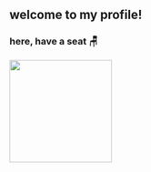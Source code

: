 ## welcome to my profile! 
### here, have a  seat 🪑
<img loading="lazy" height="180em" src="https://github-readme-stats.vercel.app/api/top-langs/?username=akauzinha47&layout=compact&hide_border=false&langs_count=7&theme=buefy"/>

<!--
## loading... 🚧
**akauzinha47/akauzinha47** is a ✨ _special_ ✨ repository because its `README.md` (this file) appears on your GitHub profile.

Here are some ideas to get you started:

- 🔭 I’m currently working on ...
- 🌱 I’m currently learning ...
- 👯 I’m looking to collaborate on ...
- 🤔 I’m looking for help with ...
- 💬 Ask me about ...
- 📫 How to reach me: ...
- 😄 Pronouns: ...
- ⚡ Fun fact: ...
-->
